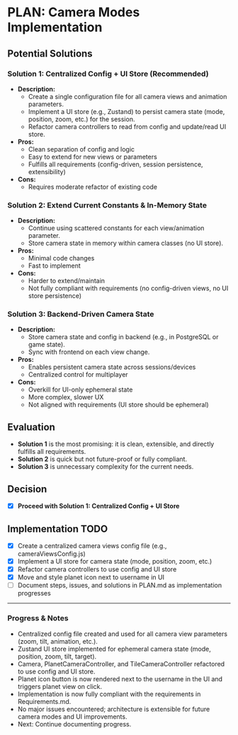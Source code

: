 # PLAN: Camera Modes Implementation

## Potential Solutions

### Solution 1: Centralized Config + UI Store (Recommended)
- **Description:**
  - Create a single configuration file for all camera views and animation parameters.
  - Implement a UI store (e.g., Zustand) to persist camera state (mode, position, zoom, etc.) for the session.
  - Refactor camera controllers to read from config and update/read UI store.
- **Pros:**
  - Clean separation of config and logic
  - Easy to extend for new views or parameters
  - Fulfills all requirements (config-driven, session persistence, extensibility)
- **Cons:**
  - Requires moderate refactor of existing code

### Solution 2: Extend Current Constants & In-Memory State
- **Description:**
  - Continue using scattered constants for each view/animation parameter.
  - Store camera state in memory within camera classes (no UI store).
- **Pros:**
  - Minimal code changes
  - Fast to implement
- **Cons:**
  - Harder to extend/maintain
  - Not fully compliant with requirements (no config-driven views, no UI store persistence)

### Solution 3: Backend-Driven Camera State
- **Description:**
  - Store camera state and config in backend (e.g., in PostgreSQL or game state).
  - Sync with frontend on each view change.
- **Pros:**
  - Enables persistent camera state across sessions/devices
  - Centralized control for multiplayer
- **Cons:**
  - Overkill for UI-only ephemeral state
  - More complex, slower UX
  - Not aligned with requirements (UI store should be ephemeral)

## Evaluation
- **Solution 1** is the most promising: it is clean, extensible, and directly fulfills all requirements.
- **Solution 2** is quick but not future-proof or fully compliant.
- **Solution 3** is unnecessary complexity for the current needs.

## Decision
- [x] **Proceed with Solution 1: Centralized Config + UI Store**

## Implementation TODO
- [x] Create a centralized camera views config file (e.g., cameraViewsConfig.js)
- [x] Implement a UI store for camera state (mode, position, zoom, etc.)
- [x] Refactor camera controllers to use config and UI store
- [x] Move and style planet icon next to username in UI
- [ ] Document steps, issues, and solutions in PLAN.md as implementation progresses

---

### Progress & Notes
- Centralized config file created and used for all camera view parameters (zoom, tilt, animation, etc.).
- Zustand UI store implemented for ephemeral camera state (mode, position, zoom, tilt, target).
- Camera, PlanetCameraController, and TileCameraController refactored to use config and UI store.
- Planet icon button is now rendered next to the username in the UI and triggers planet view on click.
- Implementation is now fully compliant with the requirements in Requirements.md.
- No major issues encountered; architecture is extensible for future camera modes and UI improvements.
- Next: Continue documenting progress. 